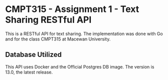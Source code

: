 # CMPT315 - Assignment 1 - Text Sharing RESTful API
This is a RESTful API for text sharing. The implementation was done with Go and for the class CMPT315 at Macewan University.

## Database Utilized

This API uses Docker and the Official Postgres DB image. The version is 13.0, the latest release.

